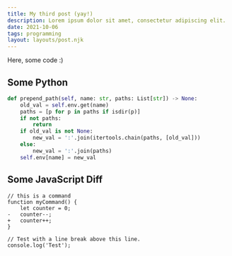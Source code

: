 ```yaml
---
title: My third post (yay!)
description: Lorem ipsum dolor sit amet, consectetur adipiscing elit.
date: 2021-10-06
tags: programming
layout: layouts/post.njk
---
```


Here, some code :)

## Some Python

```python
def prepend_path(self, name: str, paths: List[str]) -> None:
	old_val = self.env.get(name)
	paths = [p for p in paths if isdir(p)]
	if not paths:
		return
	if old_val is not None:
		new_val = ':'.join(itertools.chain(paths, [old_val]))
	else:
		new_val = ':'.join(paths)
	self.env[name] = new_val
```

## Some JavaScript Diff

```diff-js
// this is a command
function myCommand() {
    let counter = 0;
-	counter--;
+	counter++;
}

// Test with a line break above this line.
console.log('Test');
```
